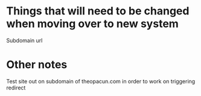 # Things that will need to be changed when moving over to new system

Subdomain url


# Other notes

Test site out on subdomain of theopacun.com in order to work on triggering redirect